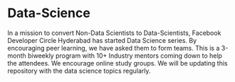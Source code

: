 # Data-Science 

In a mission to convert Non-Data Scientists to Data-Scientists, Facebook Developer Circle Hyderabad has started Data Science series.
By encouraging peer learning, we have asked them to form teams.
This is a 3-month biweekly program with 10+ Industry mentors coming down to help the attendees.
We encourage online study groups. We will be updating this repository with the data science topics regularly. 
